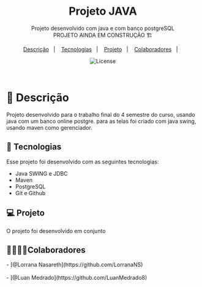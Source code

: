 <h1 align="center"> Projeto JAVA </h1>

<p align="center">Projeto desenvolvido com java e com banco postgreSQL<br> PROJETO AINDA EM CONSTRUÇÃO 🏗️<br/>
</p>

<p align="center">
  <a href="#-descrição">Descrição</a>&nbsp;&nbsp;&nbsp;|&nbsp;&nbsp;&nbsp;
  <a href="#-tecnologias">Tecnologias</a>&nbsp;&nbsp;&nbsp;|&nbsp;&nbsp;&nbsp;
  <a href="#-projeto">Projeto</a>&nbsp;&nbsp;&nbsp;|&nbsp;&nbsp;&nbsp;
  <a href="#colaboradores">Colaboradores</a>&nbsp;&nbsp;&nbsp;|&nbsp;&nbsp;&nbsp;
</p>

<p align="center">
  <img alt="License" src="https://img.shields.io/static/v1?label=license&message=MIT&color=49AA26&labelColor=000000">
</p>

<br>


# 📝 Descrição

Projeto desenvolvido para o trabalho final do 4 semestre do curso, usando java com um banco online postgre. para as telas foi criado com java swing, usando maven como gerenciador.


## 🚀 Tecnologias

Esse projeto foi desenvolvido com as seguintes tecnologias:

- Java SWING e JDBC
- Maven
- PostgreSQL
- Git e Github

## 💻 Projeto

<p> 
  O projeto foi desenvolvido em conjunto 
  </p>

## 🫱🏽‍🫲🏾Colaboradores
  <p>
    <span>
     -  [@Lorrana Nasareth](https://github.com/LorranaNS)
     <br>
      <br>
    </span>
   <span>
     -  [@Luan Medrado](https://github.com/LuanMedrado8)
     <br>
   </span>
  </p>
